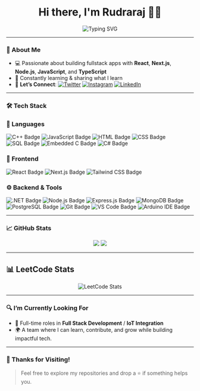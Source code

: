 <h1 align="center">Hi there, I'm Rudraraj 👨‍💻</h1>

<div align="center">
  <img src="https://readme-typing-svg.herokuapp.com?font=Fira+Code&weight=500&pause=1000&color=61DAFB&center=true&vCenter=true&width=435&lines=Fullstack+Developer;Embedded+Developer;" alt="Typing SVG" />
</div>

---

### 🚀 About Me

- 💻 Passionate about building fullstack apps with **React**, **Next.js**, **Node.js**, **JavaScript**, and **TypeScript**
- 🧠 Constantly learning & sharing what I learn
- 🤝 **Let’s Connect**: 
[![Twitter](https://img.shields.io/badge/-Twitter-1DA1F2?style=flat&logo=twitter&logoColor=white)](https://twitter.com/heel_r3)
[![Instagram](https://img.shields.io/badge/-Instagram-E4405F?style=flat&logo=instagram&logoColor=white)](https://instagram.com/heel_r3)
[![LinkedIn](https://img.shields.io/badge/-LinkedIn-0077B5?style=flat&logo=linkedin&logoColor=white)](https://linkedin.com/in/rudraraj-pandey-b22704285)

---

### 🛠️ Tech Stack

### 🧾 Languages
<p align="left">
  <img src="https://img.shields.io/badge/C++-00599C?style=for-the-badge&logo=c%2b%2b&logoColor=white" alt="C++ Badge" />
  <img src="https://img.shields.io/badge/JavaScript-F7DF1E?style=for-the-badge&logo=javascript&logoColor=black" alt="JavaScript Badge" />
  <img src="https://img.shields.io/badge/HTML5-E34F26?style=for-the-badge&logo=html5&logoColor=white" alt="HTML Badge" />
  <img src="https://img.shields.io/badge/CSS3-1572B6?style=for-the-badge&logo=css3&logoColor=white" alt="CSS Badge" />
  <img src="https://img.shields.io/badge/SQL-003B57?style=for-the-badge&logo=sqlite&logoColor=white" alt="SQL Badge" />
  <img src="https://img.shields.io/badge/Embedded C-0A0A0A?style=for-the-badge&logo=codeforces&logoColor=white" alt="Embedded C Badge" />
  <img src="https://img.shields.io/badge/C%23-239120?style=for-the-badge&logo=c-sharp&logoColor=white" alt="C# Badge" />
</p>

### 🎨 Frontend
<p align="left">
  <img src="https://img.shields.io/badge/React-20232A?style=for-the-badge&logo=react&logoColor=61DAFB" alt="React Badge" />
  <img src="https://img.shields.io/badge/Next.js-000000?style=for-the-badge&logo=next.js&logoColor=white" alt="Next.js Badge" />
  <img src="https://img.shields.io/badge/TailwindCSS-06B6D4?style=for-the-badge&logo=tailwindcss&logoColor=white" alt="Tailwind CSS Badge" />
</p>

### ⚙️ Backend & Tools
<p align="left">
  <img src="https://img.shields.io/badge/.NET-512BD4?style=for-the-badge&logo=dotnet&logoColor=white" alt=".NET Badge" />
  <img src="https://img.shields.io/badge/Node.js-339933?style=for-the-badge&logo=nodedotjs&logoColor=white" alt="Node.js Badge" />
  <img src="https://img.shields.io/badge/Express.js-000000?style=for-the-badge&logo=express&logoColor=white" alt="Express.js Badge" />
  <img src="https://img.shields.io/badge/MongoDB-47A248?style=for-the-badge&logo=mongodb&logoColor=white" alt="MongoDB Badge" />
  <img src="https://img.shields.io/badge/PostgreSQL-4169E1?style=for-the-badge&logo=postgresql&logoColor=white" alt="PostgreSQL Badge" />
  <img src="https://img.shields.io/badge/Git-F05032?style=for-the-badge&logo=git&logoColor=white" alt="Git Badge" />
  <img src="https://img.shields.io/badge/VS Code-007ACC?style=for-the-badge&logo=visual-studio-code&logoColor=white" alt="VS Code Badge" />
  <img src="https://img.shields.io/badge/Arduino_IDE-00979D?style=for-the-badge&logo=arduino&logoColor=white" alt="Arduino IDE Badge" />
</p>

---

### 📈 GitHub Stats

<div align="center">
  <img src="https://github-readme-stats.vercel.app/api?username=heelR3&show_icons=true&theme=react&hide=contribs&count_private=true" />
  <img src="https://github-readme-streak-stats.herokuapp.com/?user=heelR3&theme=react" />
</div>

---

## 📊 LeetCode Stats

<p align="center">
  <img src="https://leetcard.jacoblin.cool/heel_r3?ext=contest&theme=light" alt="LeetCode Stats" />
</p>

---

### 🔍 I’m Currently Looking For

- 📌 Full-time roles in **Full Stack Development** / **IoT Integration**
- 🌍 A team where I can learn, contribute, and grow while building impactful tech.

---

### 🙌 Thanks for Visiting!
  
> Feel free to explore my repositories and drop a ⭐ if something helps you.

